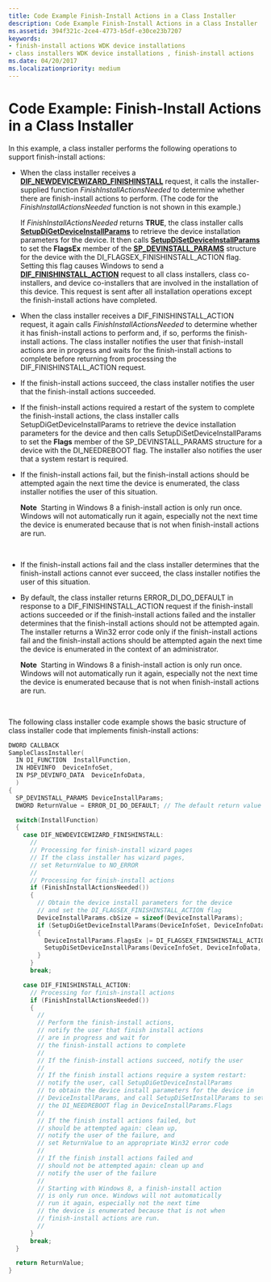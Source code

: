 ```yaml
---
title: Code Example Finish-Install Actions in a Class Installer
description: Code Example Finish-Install Actions in a Class Installer
ms.assetid: 394f321c-2ce4-4773-b5df-e30ce23b7207
keywords:
- finish-install actions WDK device installations
- class installers WDK device installations , finish-install actions
ms.date: 04/20/2017
ms.localizationpriority: medium
---
```


# Code Example: Finish-Install Actions in a Class Installer


In this example, a class installer performs the following operations to support finish-install actions:

-   When the class installer receives a [**DIF_NEWDEVICEWIZARD_FINISHINSTALL**](https://msdn.microsoft.com/library/windows/hardware/ff543702) request, it calls the installer-supplied function *FinishInstallActionsNeeded* to determine whether there are finish-install actions to perform. (The code for the *FinishInstallActionsNeeded* function is not shown in this example.)

    If *FinishInstallActionsNeeded* returns **TRUE**, the class installer calls [**SetupDiGetDeviceInstallParams**](https://msdn.microsoft.com/library/windows/hardware/ff551104) to retrieve the device installation parameters for the device. It then calls [**SetupDiSetDeviceInstallParams**](https://msdn.microsoft.com/library/windows/hardware/ff552141) to set the **FlagsEx** member of the [**SP_DEVINSTALL_PARAMS**](https://msdn.microsoft.com/library/windows/hardware/ff552346) structure for the device with the DI_FLAGSEX_FINISHINSTALL_ACTION flag. Setting this flag causes Windows to send a [**DIF_FINISHINSTALL_ACTION**](https://msdn.microsoft.com/library/windows/hardware/ff543684) request to all class installers, class co-installers, and device co-installers that are involved in the installation of this device. This request is sent after all installation operations except the finish-install actions have completed.

-   When the class installer receives a DIF_FINISHINSTALL_ACTION request, it again calls *FinishInstallActionsNeeded* to determine whether it has finish-install actions to perform and, if so, performs the finish-install actions. The class installer notifies the user that finish-install actions are in progress and waits for the finish-install actions to complete before returning from processing the DIF_FINISHINSTALL_ACTION request.

-   If the finish-install actions succeed, the class installer notifies the user that the finish-install actions succeeded.

-   If the finish-install actions required a restart of the system to complete the finish-install actions, the class installer calls SetupDiGetDeviceInstallParams to retrieve the device installation parameters for the device and then calls SetupDiSetDeviceInstallParams to set the **Flags** member of the SP_DEVINSTALL_PARAMS structure for a device with the DI_NEEDREBOOT flag. The installer also notifies the user that a system restart is required.

-   If the finish-install actions fail, but the finish-install actions should be attempted again the next time the device is enumerated, the class installer notifies the user of this situation.

    **Note**  Starting in Windows 8 a finish-install action is only run once. Windows will not automatically run it again, especially not the next time the device is enumerated because that is not when finish-install actions are run.

     

-   If the finish-install actions fail and the class installer determines that the finish-install actions cannot ever succeed, the class installer notifies the user of this situation.

-   By default, the class installer returns ERROR_DI_DO_DEFAULT in response to a DIF_FINISHINSTALL_ACTION request if the finish-install actions succeeded or if the finish-install actions failed and the installer determines that the finish-install actions should not be attempted again. The installer returns a Win32 error code only if the finish-install actions fail and the finish-install actions should be attempted again the next time the device is enumerated in the context of an administrator.

    **Note**  Starting in Windows 8 a finish-install action is only run once. Windows will not automatically run it again, especially not the next time the device is enumerated because that is not when finish-install actions are run.

     

The following class installer code example shows the basic structure of class installer code that implements finish-install actions:

```cpp
DWORD CALLBACK
SampleClassInstaller(
  IN DI_FUNCTION  InstallFunction,
  IN HDEVINFO  DeviceInfoSet,
  IN PSP_DEVINFO_DATA  DeviceInfoData,
  )
{
  SP_DEVINSTALL_PARAMS DeviceInstallParams;
  DWORD ReturnValue = ERROR_DI_DO_DEFAULT; // The default return value

  switch(InstallFunction)
  {
    case DIF_NEWDEVICEWIZARD_FINISHINSTALL:
      //
      // Processing for finish-install wizard pages
      // If the class installer has wizard pages,
      // set ReturnValue to NO_ERROR
      //
      // Processing for finish-install actions
      if (FinishInstallActionsNeeded())
      {
        // Obtain the device install parameters for the device
        // and set the DI_FLAGSEX_FINISHINSTALL_ACTION flag
        DeviceInstallParams.cbSize = sizeof(DeviceInstallParams);
        if (SetupDiGetDeviceInstallParams(DeviceInfoSet, DeviceInfoData, &DeviceInstallParams))
        {
          DeviceInstallParams.FlagsEx |= DI_FLAGSEX_FINISHINSTALL_ACTION;
          SetupDiSetDeviceInstallParams(DeviceInfoSet, DeviceInfoData, &DeviceInstallParams);
        }
      }
      break;

    case DIF_FINISHINSTALL_ACTION:
      // Processing for finish-install actions
      if (FinishInstallActionsNeeded())
      {
        //
        // Perform the finish-install actions,
        // notify the user that finish install actions
        // are in progress and wait for
        // the finish-install actions to complete
        //
        // If the finish-install actions succeed, notify the user
        //
        // If the finish install actions require a system restart: 
        // notify the user, call SetupDiGetDeviceInstallParams 
        // to obtain the device install parameters for the device in 
        // DeviceInstallParams, and call SetupDiSetInstallParams to set 
        // the DI_NEEDREBOOT flag in DeviceInstallParams.Flags
        // 
        // If the finish install actions failed, but
        // should be attempted again: clean up,
        // notify the user of the failure, and
        // set ReturnValue to an appropriate Win32 error code
        //
        // If the finish install actions failed and 
        // should not be attempted again: clean up and
        // notify the user of the failure
        //
        // Starting with Windows 8, a finish-install action
        // is only run once. Windows will not automatically
        // run it again, especially not the next time
        // the device is enumerated because that is not when
        // finish-install actions are run.
        //
      }
      break;
  }

  return ReturnValue;
}
```

 

 





